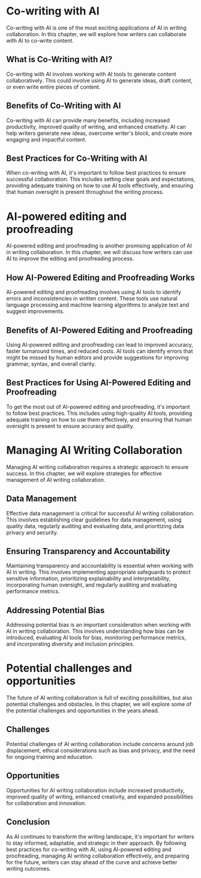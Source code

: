 Co-writing with AI
==========================================================================

Co-writing with AI is one of the most exciting applications of AI in writing collaboration. In this chapter, we will explore how writers can collaborate with AI to co-write content.

What is Co-Writing with AI?
---------------------------

Co-writing with AI involves working with AI tools to generate content collaboratively. This could involve using AI to generate ideas, draft content, or even write entire pieces of content.

Benefits of Co-Writing with AI
------------------------------

Co-writing with AI can provide many benefits, including increased productivity, improved quality of writing, and enhanced creativity. AI can help writers generate new ideas, overcome writer's block, and create more engaging and impactful content.

Best Practices for Co-Writing with AI
-------------------------------------

When co-writing with AI, it's important to follow best practices to ensure successful collaboration. This includes setting clear goals and expectations, providing adequate training on how to use AI tools effectively, and ensuring that human oversight is present throughout the writing process.

AI-powered editing and proofreading
===========================================================================================

AI-powered editing and proofreading is another promising application of AI in writing collaboration. In this chapter, we will discuss how writers can use AI to improve the editing and proofreading process.

How AI-Powered Editing and Proofreading Works
---------------------------------------------

AI-powered editing and proofreading involves using AI tools to identify errors and inconsistencies in written content. These tools use natural language processing and machine learning algorithms to analyze text and suggest improvements.

Benefits of AI-Powered Editing and Proofreading
-----------------------------------------------

Using AI-powered editing and proofreading can lead to improved accuracy, faster turnaround times, and reduced costs. AI tools can identify errors that might be missed by human editors and provide suggestions for improving grammar, syntax, and overall clarity.

Best Practices for Using AI-Powered Editing and Proofreading
------------------------------------------------------------

To get the most out of AI-powered editing and proofreading, it's important to follow best practices. This includes using high-quality AI tools, providing adequate training on how to use them effectively, and ensuring that human oversight is present to ensure accuracy and quality.

Managing AI Writing Collaboration
============================================

Managing AI writing collaboration requires a strategic approach to ensure success. In this chapter, we will explore strategies for effective management of AI writing collaboration.

Data Management
---------------

Effective data management is critical for successful AI writing collaboration. This involves establishing clear guidelines for data management, using quality data, regularly auditing and evaluating data, and prioritizing data privacy and security.

Ensuring Transparency and Accountability
----------------------------------------

Maintaining transparency and accountability is essential when working with AI in writing. This involves implementing appropriate safeguards to protect sensitive information, prioritizing explainability and interpretability, incorporating human oversight, and regularly auditing and evaluating performance metrics.

Addressing Potential Bias
-------------------------

Addressing potential bias is an important consideration when working with AI in writing collaboration. This involves understanding how bias can be introduced, evaluating AI tools for bias, monitoring performance metrics, and incorporating diversity and inclusion principles.

Potential challenges and opportunities
=====================================================================================

The future of AI writing collaboration is full of exciting possibilities, but also potential challenges and obstacles. In this chapter, we will explore some of the potential challenges and opportunities in the years ahead.

Challenges
----------

Potential challenges of AI writing collaboration include concerns around job displacement, ethical considerations such as bias and privacy, and the need for ongoing training and education.

Opportunities
-------------

Opportunities for AI writing collaboration include increased productivity, improved quality of writing, enhanced creativity, and expanded possibilities for collaboration and innovation.

Conclusion
----------

As AI continues to transform the writing landscape, it's important for writers to stay informed, adaptable, and strategic in their approach. By following best practices for co-writing with AI, using AI-powered editing and proofreading, managing AI writing collaboration effectively, and preparing for the future, writers can stay ahead of the curve and achieve better writing outcomes.

